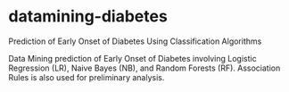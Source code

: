 # datamining-diabetes
Prediction of Early Onset of Diabetes Using Classification Algorithms

Data Mining prediction of Early Onset of Diabetes involving Logistic Regression (LR), Naive Bayes (NB), and Random Forests (RF).  Association Rules is also used for preliminary analysis.  
